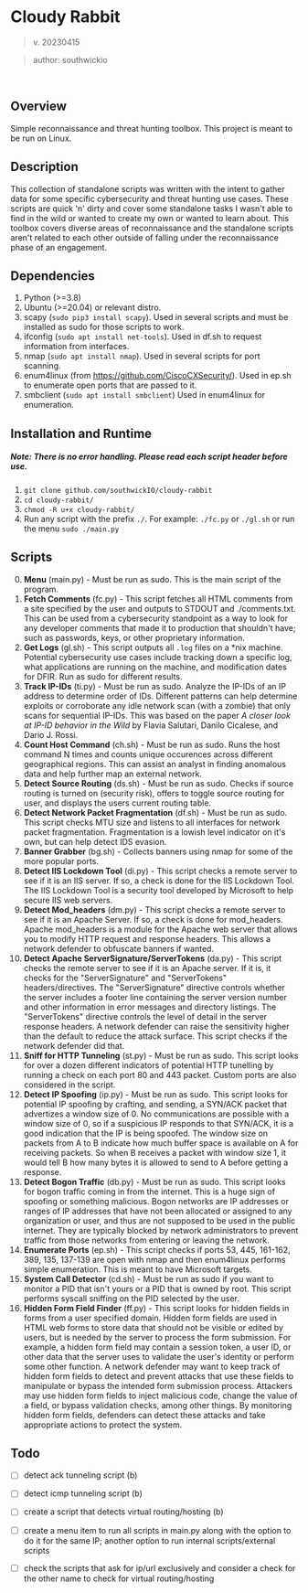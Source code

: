 # Cloudy Rabbit
> v. 20230415

> author: southwickio

<br>

## Overview
Simple reconnaissance and threat hunting toolbox. This project is meant to be run on Linux.

## Description
This collection of standalone scripts was written with the intent to gather data for some specific cybersecurity and threat hunting use cases. These scripts are quick 'n' dirty and cover some standalone tasks I wasn't able to find in the wild or wanted to create my own or wanted to learn about. This toolbox covers diverse areas of reconnaissance and the standalone scripts aren't related to each other outside of falling under the reconnaissance phase of an engagement.

## Dependencies
1. Python (>=3.8)
2. Ubuntu (>=20.04) or relevant distro.
3. scapy (`sudo pip3 install scapy`). Used in several scripts and must be installed as sudo for those scripts to work.
4. ifconfig (`sudo apt install net-tools`). Used in df.sh to request information from interfaces.
5. nmap (`sudo apt install nmap`). Used in several scripts for port scanning.
6. enum4linux (from https://github.com/CiscoCXSecurity/). Used in ep.sh to enumerate open ports that are passed to it.
7. smbclient (`sudo apt install smbclient`) Used in enum4linux for enumeration.

## Installation and Runtime
##### Note: There is no error handling. Please read each script header before use. 
1. `git clone github.com/southwickIO/cloudy-rabbit`
2. `cd cloudy-rabbit/`
3. `chmod -R u+x cloudy-rabbit/`
4. Run any script with the prefix `./`. For example: `./fc.py` or `./gl.sh` or run the menu `sudo ./main.py`

## Scripts
0. **Menu** (main.py) - Must be run as sudo. This is the main script of the program.
1. **Fetch Comments** (fc.py) - This script fetches all HTML comments from a site specified by the user and outputs to STDOUT and ./comments.txt. This can be used from a cybersecurity standpoint as a way to look for any developer comments that made it to production that shouldn't have; such as passwords, keys, or other proprietary information.
2. **Get Logs** (gl.sh) - This script outputs all `.log` files on a \*nix machine. Potential cybersecurity use cases include tracking down a specific log, what applications are running on the machine, and modification dates for DFIR. Run as sudo for different results.
3. **Track IP-IDs** (ti.py) - Must be run as sudo. Analyze the IP-IDs of an IP address to determine order of IDs. Different patterns can help determine exploits or corroborate any idle network scan (with a zombie) that only scans for sequential IP-IDs. This was based on the paper *A closer look at IP-ID behavior in the Wild* by Flavia Salutari, Danilo Cicalese, and Dario J. Rossi.
4. **Count Host Command** (ch.sh) - Must be run as sudo. Runs the host command N times and counts unique occurences across different geographical regions. This can assist an analyst in finding anomalous data and help further map an external network.
5. **Detect Source Routing** (ds.sh) - Must be run as sudo. Checks if source routing is turned on (security risk), offers to toggle source routing for user, and displays the users current routing table.
6. **Detect Network Packet Fragmentation** (df.sh) - Must be run as sudo. This script checks MTU size and listens to all interfaces for network packet fragmentation. Fragmentation is a lowish level indicator on it's own, but can help detect IDS evasion.
7. **Banner Grabber** (bg.sh) - Collects banners using nmap for some of the more popular ports.
8. **Detect IIS Lockdown Tool** (di.py) - This script checks a remote server to see if it is an IIS server. If so, a check is done for the IIS Lockdown Tool. The IIS Lockdown Tool is a security tool developed by Microsoft to help secure IIS web servers.
9. **Detect Mod_headers** (dm.py) - This script checks a remote server to see if it is an Apache Server. If so, a check is done for mod_headers. Apache mod_headers is a module for the Apache web server that allows you to modify HTTP request and response headers. This allows a network defender to obfuscate banners if wanted.
10. **Detect Apache ServerSignature/ServerTokens** (da.py) - This script checks the remote server to see if it is an Apache server. If it is, it checks for the "ServerSignature" and "ServerTokens" headers/directives. The "ServerSignature" directive controls whether the server includes a footer line containing the server version number and other information in error messages and directory listings. The "ServerTokens" directive controls the level of detail in the server response headers. A network defender can raise the sensitivity higher than the default to reduce the attack surface. This script checks if the network defender did that.
11. **Sniff for HTTP Tunneling** (st.py) - Must be run as sudo. This script looks for over a dozen different indicators of potential HTTP tunelling by running a check on each port 80 and 443 packet. Custom ports are also considered in the script.
12. **Detect IP Spoofing** (ip.py) - Must be run as sudo. This script looks for potential IP spoofing by crafting, and sending, a SYN/ACK packet that advertizes a window size of 0. No communications are possible with a window size of 0, so if a suspicious IP responds to that SYN/ACK, it is a good indication that the IP is being spoofed. The window size on packets from A to B indicate how much buffer space is available on A for receiving packets. So when B receives a packet with window size 1, it would tell B how many bytes it is allowed to send to A before getting a response.
13. **Detect Bogon Traffic** (db.py) - Must be run as sudo. This script looks for bogon traffic coming in from the internet. This is a huge sign of spoofing or something malicious. Bogon networks are IP addresses or ranges of IP addresses that have not been allocated or assigned to any organization or user, and thus are not supposed to be used in the public internet. They are typically blocked by network administrators to prevent traffic from those networks from entering or leaving the network.
14. **Enumerate Ports** (ep.sh) - This script checks if ports 53, 445, 161-162, 389, 135, 137-139 are open with nmap and then enum4linux performs simple enumeration. This is meant to have Microsoft targets.
15. **System Call Detector** (cd.sh) - Must be run as sudo if you want to monitor a PID that isn't yours or a PID that is owned by root. This script performs syscall sniffing on the PID selected by the user.
16. **Hidden Form Field Finder** (ff.py) - This script looks for hidden fields in forms from a user specified domain. Hidden form fields are used in HTML web forms to store data that should not be visible or edited by users, but is needed by the server to process the form submission. For example, a hidden form field may contain a session token, a user ID, or other data that the server uses to validate the user's identity or perform some other function. A network defender may want to keep track of hidden form fields to detect and prevent attacks that use these fields to manipulate or bypass the intended form submission process. Attackers may use hidden form fields to inject malicious code, change the value of a field, or bypass validation checks, among other things. By monitoring hidden form fields, defenders can detect these attacks and take appropriate actions to protect the system.

## Todo
- [ ] detect ack tunneling script (b)
- [ ] detect icmp tunneling script (b)
- [ ] create a script that detects virtual routing/hosting (b)

- [ ] create a menu item to run all scripts in main.py along with the option to do it for the same IP; another option to run internal scripts/external scripts
- [ ] check the scripts that ask for ip/url exclusively and consider a check for the other name to check for virtual routing/hosting